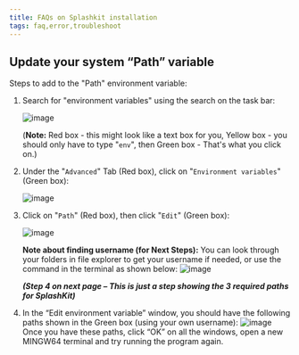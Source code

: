 ```yaml
---
title: FAQs on Splashkit installation
tags: faq,error,troubleshoot
---
```


## Update your system “Path” variable

Steps to add to the "Path" environment variable:

1. Search for "environment variables" using the search on the task bar:

   ![image](https://i.imgur.com/i3cb9nr.png)

   (**Note:** Red box - this might look like a text box for you, Yellow box - you should only have
   to type "`env`", then Green box - That's what you click on.)

1. Under the "`Advanced`" Tab (Red box), click on "`Environment variables`" (Green box):

   ![image](https://i.imgur.com/4Cbmnja.png)

1. Click on "`Path`" (Red box), then click "`Edit`" (Green box):

   ![image](https://i.imgur.com/e4H9XIF.png)

   **Note about finding username (for Next Steps):** You can look through your folders in file
   explorer to get your username if needed, or use the command in the terminal as shown below:
   ![image](https://i.imgur.com/2neJLOs.png)

   **_(Step 4 on next page – This is just a step showing the 3 required paths for SplashKit)_**

1. In the “Edit environment variable” window, you should have the following paths shown in the Green
   box (using your own username): ![image](https://i.imgur.com/AvNrlNV.png) Once you have these
   paths, click “OK” on all the windows, open a new MINGW64 terminal and try running the program
   again.
